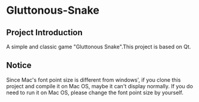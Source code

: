 # Gluttonous-Snake
## Project Introduction
A simple and classic game "Gluttonous Snake".This project is based on Qt.
## Notice
Since Mac's font point size is different from windows', if you clone this project and compile it on Mac OS, maybe it can't display normally. If you do need to run it on Mac OS, please change the font point size by yourself.
